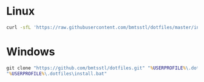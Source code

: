 # Linux
```sh
curl -sfL 'https://raw.githubusercontent.com/bmtsstl/dotfiles/master/install.sh' | sh -s
```
# Windows
```bat
git clone "https://github.com/bmtsstl/dotfiles.git" "%USERPROFILE%\.dotfiles"
"%USERPROFILE%\.dotfiles\install.bat"
```
